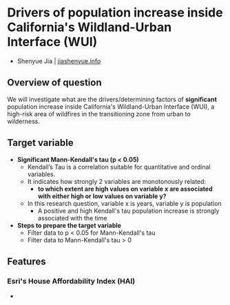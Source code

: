 # Drivers of population increase inside California's Wildland-Urban Interface (WUI)
- Shenyue Jia | [jiashenyue.info](https://jiashenyue.info)

## Overview of question
We will investigate what are the drivers/determining factors of **significant** population increase inside California's Wildland-Urban Interface (WUI), a high-risk area of wildfires in the transitioning zone from urban to wilderness.

## Target variable
- **Significant Mann-Kendall's tau (p < 0.05)**
  - Kendall’s Tau is a correlation suitable for quantitative and ordinal variables. 
  - It indicates how strongly 2 variables are monotonously related:
    - **to which extent are high values on variable x are associated with either high or low values on variable y?**
  - In this research question, variable x is years, variable y is population
    - A positive and high Kendall's tau population increase is strongly associated with the time
- **Steps to prepare the target variable**
  - Filter data to p < 0.05 for Mann-Kendall's tau
  - Filter data to Mann-Kendall's tau > 0

## Features
### Esri's House Affordability Index (HAI)
- 
